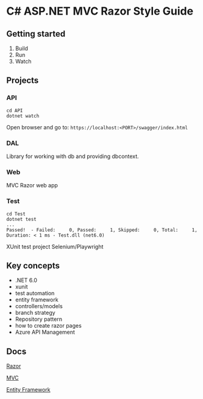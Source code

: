 # C# ASP.NET MVC Razor Style Guide

## Getting started

1. Build
2. Run
3. Watch

## Projects

### API
  ```shell
  cd API
  dotnet watch
  ```
  Open browser and go to: `https://localhost:<PORT>/swagger/index.html`

### DAL
  Library for working with db and providing dbcontext.

### Web
  MVC Razor web app

### Test
  ```shell
  cd Test
  dotnet test
  ...
  Passed!  - Failed:     0, Passed:     1, Skipped:     0, Total:     1, Duration: < 1 ms - Test.dll (net6.0)
  ```
  XUnit test project
  Selenium/Playwright

## Key concepts

* .NET 6.0
* xunit
* test automation
* entity framework
* controllers/models
* branch strategy
* Repository pattern
* how to create razor pages
* Azure API Management

## Docs

[Razor](./docs/Razor.md)

[MVC](./docs/MVC.md)

[Entity Framework](./docs/EntityFramework.md)
  